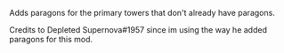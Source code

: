 Adds paragons for the primary towers that don't already have paragons.

Credits to Depleted Supernova#1957 since im using the way he added paragons for this mod.